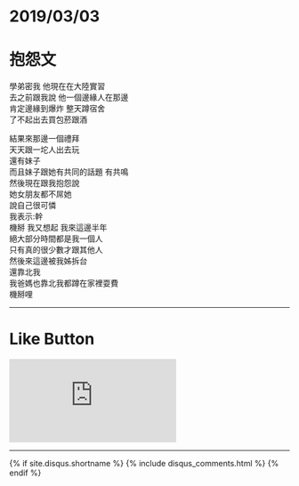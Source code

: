 # 2019/03/03
# 抱怨文


學弟密我 他現在在大陸實習<br/>
去之前跟我說 他一個邊緣人在那邊<br/>
肯定邊緣到爆炸 整天蹲宿舍<br/>
了不起出去買包菸跟酒

結果來那邊一個禮拜<br/>
天天跟一坨人出去玩<br/>
還有妹子<br/>
而且妹子跟她有共同的話題 有共鳴<br/>
然後現在跟我抱怨說<br/>
她女朋友都不屌她<br/>
說自己很可憐<br/>
我表示:幹<br/>
機掰 我又想起 我來這邊半年<br/>
絕大部分時間都是我一個人<br/>
只有真的很少數才跟其他人<br/>
然後來這邊被我姊拆台<br/>
還靠北我<br/>
我爸媽也靠北我都蹲在家裡耍費<br/>
機掰哩






* * *

# Like Button

<iframe class="lc-margin-top-64 lc-margin-bottom-32 lc-mobile" data-v-b66e9a5a="" frameborder="0" src="https://button.like.co/in/embed/s9443112/button"> </iframe>

* * *

{% if site.disqus.shortname %}
  {% include disqus_comments.html %}
{% endif %}
